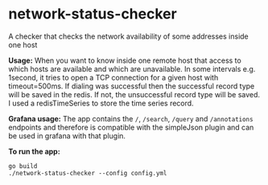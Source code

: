 # network-status-checker
A checker that checks the network availability of some addresses inside one host

**Usage:** When you want to know inside one remote host that access to which hosts are available and which are unavailable. 
In some intervals e.g. 1second, it tries to open a TCP connection for a given host with timeout=500ms.
If dialing was successful then the successful record type will be saved in the redis. If not, the unsuccessful record type will be saved.
I used a redisTimeSeries to store the time series record.

**Grafana usage:**
The app contains the `/`, `/search`, `/query` and `/annotations` endpoints and therefore is compatible with the simpleJson plugin and can be used
in grafana with that plugin.

**To run the app:**
```
go build
./network-status-checker --config config.yml
```
